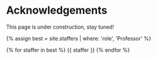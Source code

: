 # Acknowledgements 

This page is under construction, stay tuned!

{% assign best = site.staffers | where: 'role', 'Professor' %}

<div class="role flex">
{% for staffer in best %}
{{ staffer }}
{% endfor %}
</div>